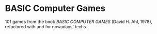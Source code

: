 # BASIC Computer Games

101 games from the book _BASIC COMPUTER GAMES_ (David H. Ahl, 1978), refactored with and for nowadays' techs.
